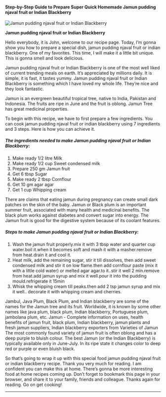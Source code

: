            

#### Step-by-Step Guide to Prepare Super Quick Homemade Jamun pudding njaval fruit or Indian Blackberry

![Jamun pudding njaval fruit or Indian Blackberry](https://img-global.cpcdn.com/recipes/218f2e224354a9ae/751x532cq70/jamun-pudding-njaval-fruit-or-indian-blackberry-recipe-main-photo.jpg)

**Jamun pudding njaval fruit or Indian Blackberry**

Hello everybody, it is John, welcome to our recipe page. Today, I’m gonna show you how to prepare a special dish, jamun pudding njaval fruit or indian blackberry. One of my favorites. This time, I will make it a little bit unique. This is gonna smell and look delicious.

Jamun pudding njaval fruit or Indian Blackberry is one of the most well liked of current trending meals on earth. It’s appreciated by millions daily. It is simple, it is fast, it tastes yummy. Jamun pudding njaval fruit or Indian Blackberry is something which I have loved my whole life. They’re nice and they look fantastic.

Jamun is an evergreen beautiful tropical tree, native to India, Pakistan and Indonesia. The fruits are ripe in June and the fruit is oblong. Jamun Tree has great medicinal properties.

To begin with this recipe, we have to first prepare a few ingredients. You can cook jamun pudding njaval fruit or indian blackberry using 7 ingredients and 3 steps. Here is how you can achieve it.

##### The ingredients needed to make Jamun pudding njaval fruit or Indian Blackberry:

1.  Make ready 1/2 litre Milk
2.  Make ready 1/2 cup Sweet condensed milk
3.  Prepare 250 gm Jamun fruit
4.  Get 6 tbsp Sugar
5.  Make ready 2 tbsp Cornflour
6.  Get 10 gm agar agar
7.  Get 1 cup Whipping cream

There are claims that eating jamun during pregnancy can create small dark patches on the skin of the baby. Jamun or Black plum is an important summer fruit, associated with many health and medicinal benefits. The black plum works against diabetes and convert sugar into energy. The Jamun fruit is good for the digestive system because of its coolant features.

##### Steps to make Jamun pudding njaval fruit or Indian Blackberry:

1.  Wash the jamun fruit properly.mix it with 3 tbsp water and quarter cup water.boil it.when it becomes soft and mash it with a masher.remove from heat.drain it and cool it.
2.  Heat milk, add the remaining sugar, stir it till dissolves, then add sweet condensed milk and stir it on low flame.then add cornflour paste (mix it with a little cold water) or melted agar agar.to it..stir it well 2 min.remove from heat.add jamun syrup and mix it well.pour it into the pudding mould.refrigerate it 15min
3.  Whisk the whipping cream till peaks.then add 2 tsp jamun syrup and mix it well.. decorate it with whipping cream and cherries.

Jambul, Java Plum, Black Plum, and Indian blackberry are some of the names for the Jamun tree and its fruit. Worldwide, it is known by some other names like java plum, black plum, Indian blackberry, Portuguese plum, jambolana plum, etc. Jamun - Complete information on uses, health benefits of jamun fruit, black plum, Indian blackberry, jamun plants and fresh jamun suppliers, Indian blackberry exporters from Varieties of Jamun The most commonly found variety of jamun fruit is often oblong and has a deep purple to bluish colour. The best Jamun (or the Indian Blackberry) is typically available only in June-July. In its ripe state it changes color to deep red or purple or even bluish black.

So that’s going to wrap it up with this special food jamun pudding njaval fruit or indian blackberry recipe. Thank you very much for reading. I am confident you can make this at home. There’s gonna be more interesting food at home recipes coming up. Don’t forget to bookmark this page in your browser, and share it to your family, friends and colleague. Thanks again for reading. Go on get cooking!

* * *